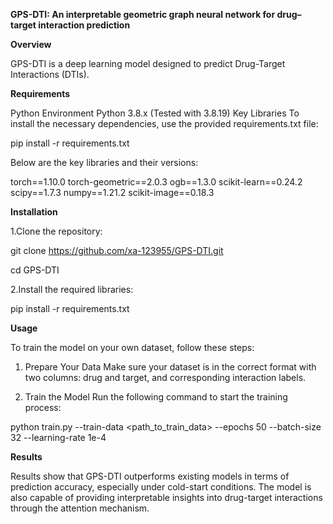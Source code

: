 **GPS-DTI: An interpretable geometric graph neural network for drug–target interaction prediction**

**Overview**

GPS-DTI is a deep learning model designed to predict Drug-Target Interactions (DTIs). 

**Requirements**

Python Environment
Python 3.8.x (Tested with 3.8.19)
Key Libraries
To install the necessary dependencies, use the provided requirements.txt file:

pip install -r requirements.txt

Below are the key libraries and their versions:

torch==1.10.0
torch-geometric==2.0.3
ogb==1.3.0
scikit-learn==0.24.2
scipy==1.7.3
numpy==1.21.2
scikit-image==0.18.3

**Installation**

1.Clone the repository:

git clone https://github.com/xa-123955/GPS-DTI.git

cd GPS-DTI

2.Install the required libraries:

pip install -r requirements.txt

**Usage**

To train the model on your own dataset, follow these steps:

1. Prepare Your Data
Make sure your dataset is in the correct format with two columns: drug and target, and corresponding interaction labels.

2. Train the Model
Run the following command to start the training process:

python train.py --train-data <path_to_train_data> --epochs 50 --batch-size 32 --learning-rate 1e-4


**Results**

Results show that GPS-DTI outperforms existing models in terms of prediction accuracy, especially under cold-start conditions. The model is also capable of providing interpretable insights into drug-target interactions through the attention mechanism.

